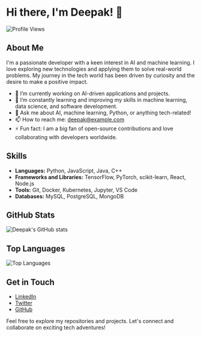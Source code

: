 # Hi there, I'm Deepak! 👋

![Profile Views](https://komarev.com/ghpvc/?username=deepakatAleait&color=blue)

## About Me
I'm a passionate developer with a keen interest in AI and machine learning. I love exploring new technologies and applying them to solve real-world problems. My journey in the tech world has been driven by curiosity and the desire to make a positive impact.

- 🔭 I’m currently working on AI-driven applications and projects.
- 🌱 I’m constantly learning and improving my skills in machine learning, data science, and software development.
- 💬 Ask me about AI, machine learning, Python, or anything tech-related!
- 📫 How to reach me: [deepak@example.com](mailto:deepak@example.com)
- ⚡ Fun fact: I am a big fan of open-source contributions and love collaborating with developers worldwide.

## Skills
- **Languages:** Python, JavaScript, Java, C++
- **Frameworks and Libraries:** TensorFlow, PyTorch, scikit-learn, React, Node.js
- **Tools:** Git, Docker, Kubernetes, Jupyter, VS Code
- **Databases:** MySQL, PostgreSQL, MongoDB

## GitHub Stats
![Deepak's GitHub stats](https://github-readme-stats.vercel.app/api?username=deepakatAleait&show_icons=true&theme=radical)

## Top Languages
![Top Languages](https://github-readme-stats.vercel.app/api/top-langs/?username=deepakatAleait&layout=compact&theme=radical)

## Get in Touch
- [LinkedIn](https://www.linkedin.com/in/deepakatAleait)
- [Twitter](https://twitter.com/deepak_atAleait)
- [GitHub](https://github.com/deepakatAleait)

Feel free to explore my repositories and projects. Let's connect and collaborate on exciting tech adventures!
